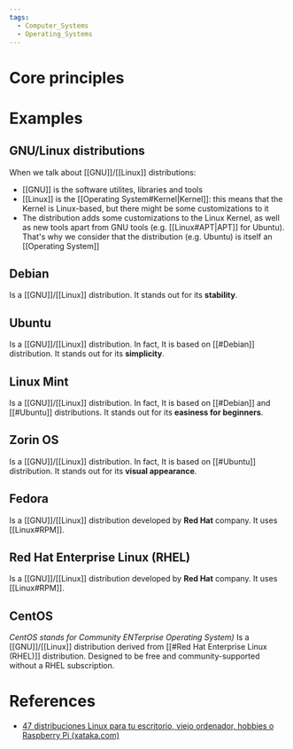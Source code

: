 ```yaml
---
tags:
  - Computer_Systems
  - Operating_Systems
---
```

# Core principles
# Examples
## GNU/Linux distributions
When we talk about [[GNU]]/[[Linux]] distributions:
- [[GNU]] is the software utilites, libraries and tools
- [[Linux]] is the [[Operating System#Kernel|Kernel]]: this means that the Kernel is Linux-based, but there might be some customizations to it
- The distribution adds some customizations to the Linux Kernel, as well as new tools apart from GNU tools (e.g. [[Linux#APT|APT]] for Ubuntu). That's why we consider that the distribution (e.g. Ubuntu) is itself an [[Operating System]]
## Debian
Is a [[GNU]]/[[Linux]] distribution. It stands out for its **stability**.
## Ubuntu
Is a [[GNU]]/[[Linux]] distribution. In fact, It is based on [[#Debian]] distribution. It stands out for its **simplicity**.
## Linux Mint
Is a [[GNU]]/[[Linux]] distribution. In fact, It is based on [[#Debian]] and [[#Ubuntu]] distributions. It stands out for its **easiness for beginners**.
## Zorin OS
Is a [[GNU]]/[[Linux]] distribution. In fact, It is based on [[#Ubuntu]] distribution. It stands out for its **visual appearance**.
## Fedora
Is a [[GNU]]/[[Linux]] distribution developed by **Red Hat** company. It uses [[Linux#RPM]].
## Red Hat Enterprise Linux (RHEL)
Is a [[GNU]]/[[Linux]] distribution developed by **Red Hat** company. It uses [[Linux#RPM]].
## CentOS
_CentOS stands for Community ENTerprise Operating System)_
Is a [[GNU]]/[[Linux]] distribution derived from [[#Red Hat Enterprise Linux (RHEL)]] distribution. Designed to be free and community-supported without a RHEL subscription.
# References
- [47 distribuciones Linux para tu escritorio, viejo ordenador, hobbies o Raspberry Pi (xataka.com)](https://www.xataka.com/basics/distribuciones-gnu-linux-para-encontrar-que-mejor-se-adapta-a-tu-escritorio)